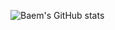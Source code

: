 <!-- ![header](https://capsule-render.vercel.app/api?type=waving)-->
![Baem's GitHub stats](https://github-readme-stats.vercel.app/api?username=dylan-yoon&theme=dark&show_icons=true)
<!--
**Dylan-yoon/Dylan-yoon** is a ✨ _special_ ✨ repository because its `README.md` (this file) appears on your GitHub profile.

Here are some ideas to get you started:

- 🔭 I’m currently working on ...
- 🌱 I’m currently learning ...
- 👯 I’m looking to collaborate on ...
- 🤔 I’m looking for help with ...
- 💬 Ask me about ...
- 📫 How to reach me: ...
- 😄 Pronouns: ...
- ⚡ Fun fact: ...
-->
